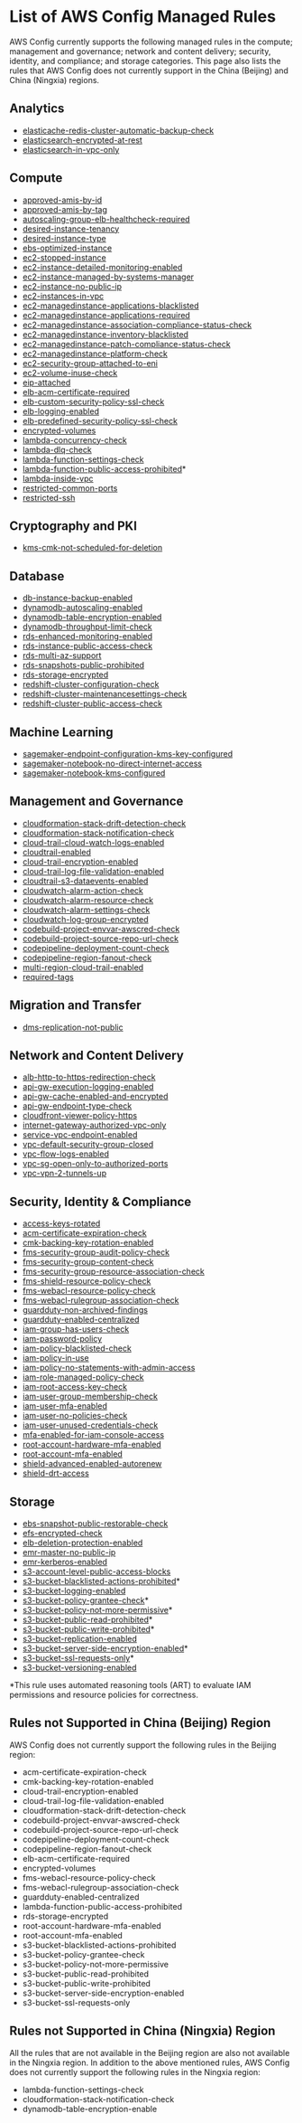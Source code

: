 # List of AWS Config Managed Rules<a name="managed-rules-by-aws-config"></a>

AWS Config currently supports the following managed rules in the compute; management and governance; network and content delivery; security, identity, and compliance; and storage categories\. This page also lists the rules that AWS Config does not currently support in the China \(Beijing\) and China \(Ningxia\) regions\.

## Analytics<a name="managed-rules-by-aws-config-analytics"></a>
+ [elasticache\-redis\-cluster\-automatic\-backup\-check](elasticache-redis-cluster-automatic-backup-check.md)
+ [elasticsearch\-encrypted\-at\-rest](elasticsearch-encrypted-at-rest.md)
+ [elasticsearch\-in\-vpc\-only](elasticsearch-in-vpc-only.md)

## Compute<a name="managed-rules-by-aws-config-compute"></a>
+ [approved\-amis\-by\-id](approved-amis-by-id.md)
+ [approved\-amis\-by\-tag](approved-amis-by-tag.md)
+ [autoscaling\-group\-elb\-healthcheck\-required](autoscaling-group-elb-healthcheck-required.md)
+ [desired\-instance\-tenancy](desired-instance-tenancy.md)
+ [desired\-instance\-type](desired-instance-type.md)
+ [ebs\-optimized\-instance](ebs-optimized-instance.md)
+ [ec2\-stopped\-instance](ec2-stopped-instance.md)
+ [ec2\-instance\-detailed\-monitoring\-enabled](ec2-instance-detailed-monitoring-enabled.md)
+ [ec2\-instance\-managed\-by\-systems\-manager](ec2-instance-managed-by-ssm.md)
+ [ec2\-instance\-no\-public\-ip](ec2-instance-no-public-ip.md)
+ [ec2\-instances\-in\-vpc](ec2-instances-in-vpc.md)
+ [ec2\-managedinstance\-applications\-blacklisted](ec2-managedinstance-applications-blacklisted.md)
+ [ec2\-managedinstance\-applications\-required](ec2-managedinstance-applications-required.md)
+ [ec2\-managedinstance\-association\-compliance\-status\-check](ec2-managedinstance-association-compliance-status-check.md)
+ [ec2\-managedinstance\-inventory\-blacklisted](ec2-managedinstance-inventory-blacklisted.md)
+ [ec2\-managedinstance\-patch\-compliance\-status\-check](ec2-managedinstance-patch-compliance-status-check.md)
+ [ec2\-managedinstance\-platform\-check](ec2-managedinstance-platform-check.md)
+ [ec2\-security\-group\-attached\-to\-eni](ec2-security-group-attached-to-eni.md)
+ [ec2\-volume\-inuse\-check](ec2-volume-inuse-check.md)
+ [eip\-attached](eip-attached.md)
+ [elb\-acm\-certificate\-required](elb-acm-certificate-required.md)
+ [elb\-custom\-security\-policy\-ssl\-check](elb-custom-security-policy-ssl-check.md)
+ [elb\-logging\-enabled](elb-logging-enabled.md)
+ [elb\-predefined\-security\-policy\-ssl\-check](elb-predefined-security-policy-ssl-check.md)
+ [encrypted\-volumes](encrypted-volumes.md)
+ [lambda\-concurrency\-check](lambda-concurrency-check.md)
+ [lambda\-dlq\-check](lambda-dlq-check.md)
+ [lambda\-function\-settings\-check](lambda-function-settings-check.md)
+ [lambda\-function\-public\-access\-prohibited](lambda-function-public-access-prohibited.md)\*
+ [lambda\-inside\-vpc](lambda-inside-vpc.md)
+ [restricted\-common\-ports](restricted-common-ports.md)
+ [restricted\-ssh](restricted-ssh.md)

## Cryptography and PKI<a name="managed-rules-by-aws-config-cryptographyandpki"></a>
+ [kms\-cmk\-not\-scheduled\-for\-deletion](kms-cmk-not-scheduled-for-deletion.md)

## Database<a name="managed-rules-by-aws-config-database"></a>
+ [db\-instance\-backup\-enabled](db-instance-backup-enabled.md)
+ [dynamodb\-autoscaling\-enabled](dynamodb-autoscaling-enabled.md)
+ [dynamodb\-table\-encryption\-enabled](dynamodb-table-encryption-enabled.md)
+ [dynamodb\-throughput\-limit\-check](dynamodb-throughput-limit-check.md)
+ [rds\-enhanced\-monitoring\-enabled](rds-enhanced-monitoring-enabled.md)
+ [rds\-instance\-public\-access\-check](rds-instance-public-access-check.md)
+ [rds\-multi\-az\-support](rds-multi-az-support.md)
+ [rds\-snapshots\-public\-prohibited](rds-snapshots-public-prohibited.md)
+ [rds\-storage\-encrypted](rds-storage-encrypted.md)
+ [redshift\-cluster\-configuration\-check](redshift-cluster-configuration-check.md)
+ [redshift\-cluster\-maintenancesettings\-check](redshift-cluster-maintenancesettings-check.md)
+ [redshift\-cluster\-public\-access\-check](redshift-cluster-public-access-check.md)

## Machine Learning<a name="managed-rules-by-aws-config-machinelearning"></a>
+ [sagemaker\-endpoint\-configuration\-kms\-key\-configured](sagemaker-endpoint-configuration-kms-key-configured.md)
+ [sagemaker\-notebook\-no\-direct\-internet\-access](sagemaker-notebook-no-direct-internet-access.md)
+ [sagemaker\-notebook\-kms\-configured](sagemaker-notebook-kms-configured.md)

## Management and Governance<a name="managed-rules-by-aws-config-managementandgovernance"></a>
+ [cloudformation\-stack\-drift\-detection\-check](cloudformation-stack-drift-detection-check.md)
+ [cloudformation\-stack\-notification\-check](cloudformation-stack-notification-check.md)
+ [cloud\-trail\-cloud\-watch\-logs\-enabled](cloud-trail-cloud-watch-logs-enabled.md)
+ [cloudtrail\-enabled](cloudtrail-enabled.md)
+ [cloud\-trail\-encryption\-enabled](cloud-trail-encryption-enabled.md)
+ [cloud\-trail\-log\-file\-validation\-enabled](cloud-trail-log-file-validation-enabled.md)
+ [cloudtrail\-s3\-dataevents\-enabled](cloudtrail-s3-dataevents-enabled.md)
+ [cloudwatch\-alarm\-action\-check](cloudwatch-alarm-action-check.md)
+ [cloudwatch\-alarm\-resource\-check](cloudwatch-alarm-resource-check.md)
+ [cloudwatch\-alarm\-settings\-check](cloudwatch-alarm-settings-check.md)
+ [cloudwatch\-log\-group\-encrypted](cloudwatch-log-group-encrypted.md)
+ [codebuild\-project\-envvar\-awscred\-check](codebuild-project-envvar-awscred-check.md)
+ [codebuild\-project\-source\-repo\-url\-check](codebuild-project-source-repo-url-check.md)
+ [codepipeline\-deployment\-count\-check](codepipeline-deployment-count-check.md)
+ [codepipeline\-region\-fanout\-check](codepipeline-region-fanout-check.md)
+ [multi\-region\-cloud\-trail\-enabled](multi-region-cloud-trail-enabled.md)
+ [required\-tags](required-tags.md)

## Migration and Transfer<a name="managed-rules-by-aws-config-migrationandtransfer"></a>
+ [dms\-replication\-not\-public](dms-replication-not-public.md)

## Network and Content Delivery<a name="managed-rules-by-aws-config-networkandcontentdelivery"></a>
+ [alb\-http\-to\-https\-redirection\-check](alb-http-to-https-redirection-check.md)
+ [api\-gw\-execution\-logging\-enabled](api-gw-execution-logging-enabled.md)
+ [api\-gw\-cache\-enabled\-and\-encrypted](api-gw-cache-enabled-and-encrypted.md)
+ [api\-gw\-endpoint\-type\-check](api-gw-endpoint-type-check.md)
+ [cloudfront\-viewer\-policy\-https](cloudfront-viewer-policy-https.md)
+ [internet\-gateway\-authorized\-vpc\-only](internet-gateway-authorized-vpc-only.md)
+ [service\-vpc\-endpoint\-enabled](service-vpc-endpoint-enabled.md)
+ [vpc\-default\-security\-group\-closed](vpc-default-security-group-closed.md)
+ [vpc\-flow\-logs\-enabled](vpc-flow-logs-enabled.md)
+ [vpc\-sg\-open\-only\-to\-authorized\-ports](vpc-sg-open-only-to-authorized-ports.md)
+ [vpc\-vpn\-2\-tunnels\-up](vpc-vpn-2-tunnels-up.md)

## Security, Identity & Compliance<a name="managed-rules-by-aws-config-security"></a>
+ [access\-keys\-rotated](access-keys-rotated.md)
+ [acm\-certificate\-expiration\-check](acm-certificate-expiration-check.md)
+ [cmk\-backing\-key\-rotation\-enabled](cmk-backing-key-rotation-enabled.md)
+ [fms\-security\-group\-audit\-policy\-check](fms-security-group-audit-policy-check.md)
+ [fms\-security\-group\-content\-check](fms-security-group-content-check.md)
+ [fms\-security\-group\-resource\-association\-check](fms-security-group-resource-association-check.md)
+ [fms\-shield\-resource\-policy\-check](fms-shield-resource-policy-check.md)
+ [fms\-webacl\-resource\-policy\-check](fms-webacl-resource-policy-check.md)
+ [fms\-webacl\-rulegroup\-association\-check](fms-webacl-rulegroup-association-check.md)
+ [guardduty\-non\-archived\-findings](guardduty-non-archived-findings.md)
+ [guardduty\-enabled\-centralized](guardduty-enabled-centralized.md)
+ [iam\-group\-has\-users\-check](iam-group-has-users-check.md)
+ [iam\-password\-policy](iam-password-policy.md)
+ [iam\-policy\-blacklisted\-check](iam-policy-blacklisted-check.md)
+ [iam\-policy\-in\-use](iam-policy-in-use.md)
+ [iam\-policy\-no\-statements\-with\-admin\-access](iam-policy-no-statements-with-admin-access.md)
+ [iam\-role\-managed\-policy\-check](iam-role-managed-policy-check.md)
+ [iam\-root\-access\-key\-check](iam-root-access-key-check.md)
+ [iam\-user\-group\-membership\-check](iam-user-group-membership-check.md)
+ [iam\-user\-mfa\-enabled](iam-user-mfa-enabled.md)
+ [iam\-user\-no\-policies\-check](iam-user-no-policies-check.md)
+ [iam\-user\-unused\-credentials\-check](iam-user-unused-credentials-check.md)
+ [mfa\-enabled\-for\-iam\-console\-access](mfa-enabled-for-iam-console-access.md)
+ [root\-account\-hardware\-mfa\-enabled](root-account-hardware-mfa-enabled.md)
+ [root\-account\-mfa\-enabled](root-account-mfa-enabled.md)
+ [shield\-advanced\-enabled\-autorenew](shield-advanced-enabled-autorenew.md)
+ [shield\-drt\-access](shield-drt-access.md)

## Storage<a name="managed-rules-by-aws-config-storage"></a>
+ [ebs\-snapshot\-public\-restorable\-check](ebs-snapshot-public-restorable-check.md)
+ [efs\-encrypted\-check](efs-encrypted-check.md)
+ [elb\-deletion\-protection\-enabled](elb-deletion-protection-enabled.md)
+ [emr\-master\-no\-public\-ip](emr-master-no-public-ip.md)
+ [emr\-kerberos\-enabled](emr-kerberos-enabled.md)
+ [s3\-account\-level\-public\-access\-blocks](s3-account-level-public-access-blocks.md)
+ [s3\-bucket\-blacklisted\-actions\-prohibited](s3-bucket-blacklisted-actions-prohibited.md)\*
+ [s3\-bucket\-logging\-enabled](s3-bucket-logging-enabled.md)
+ [s3\-bucket\-policy\-grantee\-check](s3-bucket-policy-grantee-check.md)\*
+ [s3\-bucket\-policy\-not\-more\-permissive](s3-bucket-policy-not-more-permissive.md)\*
+ [s3\-bucket\-public\-read\-prohibited](s3-bucket-public-read-prohibited.md)\*
+ [s3\-bucket\-public\-write\-prohibited](s3-bucket-public-write-prohibited.md)\*
+ [s3\-bucket\-replication\-enabled](s3-bucket-replication-enabled.md)
+ [s3\-bucket\-server\-side\-encryption\-enabled](s3-bucket-server-side-encryption-enabled.md)\*
+ [s3\-bucket\-ssl\-requests\-only](s3-bucket-ssl-requests-only.md)\*
+ [s3\-bucket\-versioning\-enabled](s3-bucket-versioning-enabled.md)

\*This rule uses automated reasoning tools \(ART\) to evaluate IAM permissions and resource policies for correctness\.

## Rules not Supported in China \(Beijing\) Region<a name="managed-rules-by-aws-config-BJS"></a>

AWS Config does not currently support the following rules in the Beijing region:
+ acm\-certificate\-expiration\-check
+ cmk\-backing\-key\-rotation\-enabled
+ cloud\-trail\-encryption\-enabled
+ cloud\-trail\-log\-file\-validation\-enabled
+ cloudformation\-stack\-drift\-detection\-check
+ codebuild\-project\-envvar\-awscred\-check 
+ codebuild\-project\-source\-repo\-url\-check 
+ codepipeline\-deployment\-count\-check
+ codepipeline\-region\-fanout\-check
+ elb\-acm\-certificate\-required 
+ encrypted\-volumes 
+ fms\-webacl\-resource\-policy\-check 
+ fms\-webacl\-rulegroup\-association\-check 
+ guardduty\-enabled\-centralized 
+ lambda\-function\-public\-access\-prohibited 
+ rds\-storage\-encrypted 
+ root\-account\-hardware\-mfa\-enabled
+ root\-account\-mfa\-enabled 
+ s3\-bucket\-blacklisted\-actions\-prohibited 
+ s3\-bucket\-policy\-grantee\-check
+ s3\-bucket\-policy\-not\-more\-permissive 
+ s3\-bucket\-public\-read\-prohibited 
+ s3\-bucket\-public\-write\-prohibited 
+ s3\-bucket\-server\-side\-encryption\-enabled 
+ s3\-bucket\-ssl\-requests\-only 

## Rules not Supported in China \(Ningxia\) Region<a name="managed-rules-by-aws-config-ZHY"></a>

All the rules that are not available in the Beijing region are also not available in the Ningxia region\. In addition to the above mentioned rules, AWS Config does not currently support the following rules in the Ningxia region:
+ lambda\-function\-settings\-check
+ cloudformation\-stack\-notification\-check
+ dynamodb\-table\-encryption\-enable